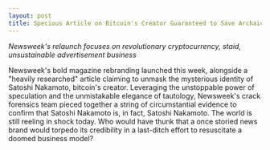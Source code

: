 ```yaml
---
layout: post
title: Specious Article on Bitcoin's Creator Guaranteed to Save Archaic Magazine Business Model
---
```


*Newsweek's relaunch focuses on revolutionary cryptocurrency, staid, unsustainable advertisement business*

Newsweek's bold magazine rebranding launched this week, alongside a "heavily researched" article claiming to unmask the mysterious identity of Satoshi Nakamoto, bitcoin's creator. Leveraging the unstoppable power of speculation and the unmistakable elegance of tautology, Newsweek's crack forensics team pieced together a string of circumstantial evidence to confirm that Satoshi Nakamoto is, in fact, Satoshi Nakamoto. The world is still reeling in shock today. Who would have thunk that a once storied news brand would torpedo its credibility in a last-ditch effort to resuscitate a doomed business model?
